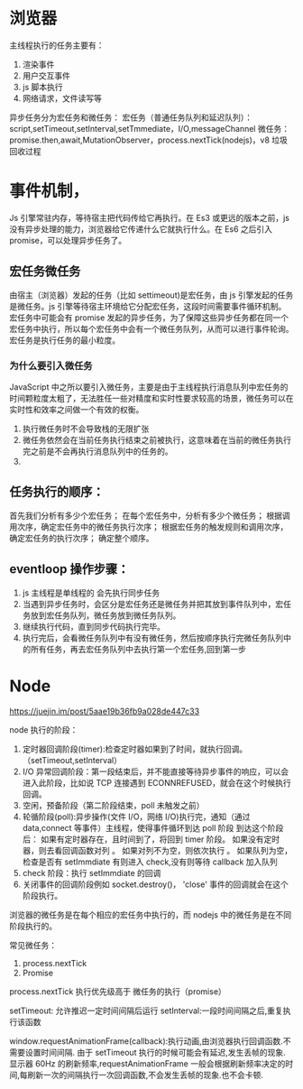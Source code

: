 # 浏览器

主线程执行的任务主要有：

1. 渲染事件
2. 用户交互事件
3. js 脚本执行
4. 网络请求，文件读写等

异步任务分为宏任务和微任务：
宏任务（普通任务队列和延迟队列）：script,setTimeout,setInterval,setTmmediate，I/O,messageChannel
微任务：promise.then,await,MutationObserver，process.nextTick(nodejs)，v8 垃圾回收过程

# 事件机制，

Js 引擎常驻内存，等待宿主把代码传给它再执行。在 Es3 或更远的版本之前，js 没有异步处理的能力，浏览器给它传递什么它就执行什么。在 Es6 之后引入 promise，可以处理异步任务了。

## 宏任务微任务

由宿主（浏览器）发起的任务（比如 settimeout)是宏任务，由 js 引擎发起的任务是微任务。js 引擎等待宿主环境给它分配宏任务，这段时间需要事件循环机制。
宏任务中可能会有 promise 发起的异步任务，为了保障这些异步任务都在同一个宏任务中执行，所以每个宏任务中会有一个微任务队列，从而可以进行事件轮询。
宏任务是执行任务的最小粒度。

### 为什么要引入微任务

JavaScript 中之所以要引入微任务，主要是由于主线程执行消息队列中宏任务的时间颗粒度太粗了，无法胜任一些对精度和实时性要求较高的场景，微任务可以在实时性和效率之间做一个有效的权衡。

1. 执行微任务时不会导致栈的无限扩张
2. 微任务依然会在当前任务执行结束之前被执行，这意味着在当前的微任务执行完之前是不会再执行消息队列中的任务的。
3.

## 任务执行的顺序：

首先我们分析有多少个宏任务；
在每个宏任务中，分析有多少个微任务；
根据调用次序，确定宏任务中的微任务执行次序；
根据宏任务的触发规则和调用次序，确定宏任务的执行次序；
确定整个顺序。

## eventloop 操作步骤：

1. js 主线程是单线程的 会先执行同步任务
2. 当遇到异步任务时，会区分是宏任务还是微任务并把其放到事件队列中，宏任务放到宏任务队列，微任务放到微任务队列。
3. 继续执行代码，直到同步代码执行完毕。
4. 执行完后，会看微任务队列中有没有微任务，然后按顺序执行完微任务队列中的所有任务，再去宏任务队列中去执行第一个宏任务,回到第一步

# Node

https://juejin.im/post/5aae19b36fb9a028de447c33

node 执行的阶段：

1. 定时器回调阶段(timer):检查定时器如果到了时间，就执行回调。（setTimeout,setInterval）
2. I/O 异常回调阶段：第一段结束后，并不能直接等待异步事件的响应，可以会进入此阶段，比如说 TCP 连接遇到 ECONNREFUSED，就会在这个时候执行回调。
3. 空闲，预备阶段（第二阶段结束，poll 未触发之前）
4. 轮循阶段(poll):异步操作(文件 I/O，网络 I/O)执行完，通知（通过 data,connect 等事件）主线程，使得事件循环到达 poll 阶段
   到达这个阶段后：
   如果有定时器存在，且时间到了，将回到 timer 阶段。
   如果没有定时器，则去看回调函数对列
   。 如果对列不为空，则依次执行
   。 如果队列为空，检查是否有 setImmdiate
   有则进入 check,没有则等待 callback 加入队列
5. check 阶段：执行 setImmdiate 的回调
6. 关闭事件的回调阶段例如 socket.destroy()， 'close' 事件的回调就会在这个阶段执行。

浏览器的微任务是在每个相应的宏任务中执行的，而 nodejs 中的微任务是在不同阶段执行的。

常见微任务：

1.  process.nextTick
2.  Promise

process.nextTick 执行优先级高于 微任务的执行（promise）

setTimeout: 允许推迟一定时间间隔后运行
setInterval:一段时间间隔之后,重复执行该函数

window.requestAnimationFrame(callback):执行动画,由浏览器执行回调函数.不需要设置时间间隔.
由于 setTimeout 执行的时候可能会有延迟,发生丢帧的现象. 显示器 60Hz 的刷新频率,requestAnimationFrame 一般会根据刷新频率决定的时间,每刷新一次的间隔执行一次回调函数,不会发生丢帧的现象.也不会卡顿.
